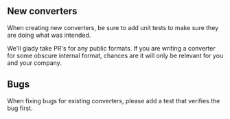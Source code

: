 ## New converters

When creating new converters, be sure to add unit tests to make sure they are doing what was intended.

We'll glady take PR's for any public formats. If you are writing a converter for some obscure internal format, chances are it will only be relevant for you and your company.

## Bugs

When fixing bugs for existing converters, please add a test that verifies the bug first.
